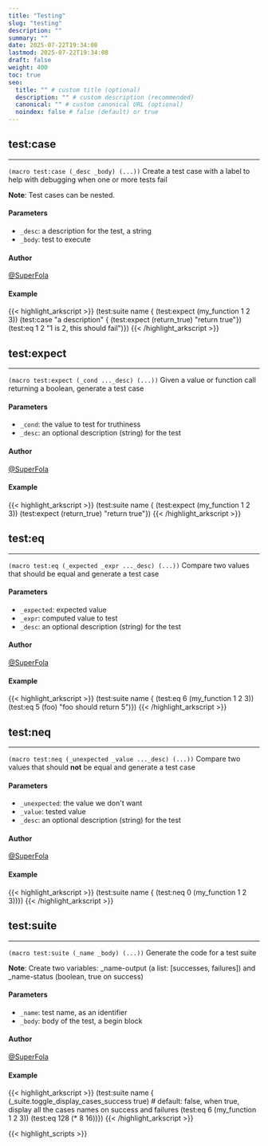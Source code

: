 ```yaml
---
title: "Testing"
slug: "testing"
description: ""
summary: ""
date: 2025-07-22T19:34:08
lastmod: 2025-07-22T19:34:08
draft: false
weight: 400
toc: true
seo:
  title: "" # custom title (optional)
  description: "" # custom description (recommended)
  canonical: "" # custom canonical URL (optional)
  noindex: false # false (default) or true
---
```


## test:case

---
`(macro test:case (_desc _body) (...))`
Create a test case with a label to help with debugging when one or more tests fail

**Note**: Test cases can be nested.
#### Parameters
- `_desc`: a description for the test, a string
- `_body`: test to execute

#### Author
[@SuperFola](https://github.com/SuperFola)

#### Example
{{< highlight_arkscript >}}
(test:suite name {
    (test:expect (my_function 1 2 3))
    (test:case "a description" {
        (test:expect (return_true) "return true"})
        (test:eq 1 2 "1 is 2, this should fail")})
{{< /highlight_arkscript >}}

## test:expect

---
`(macro test:expect (_cond ..._desc) (...))`
Given a value or function call returning a boolean, generate a test case

#### Parameters
- `_cond`: the value to test for truthiness
- `_desc`: an optional description (string) for the test

#### Author
[@SuperFola](https://github.com/SuperFola)

#### Example
{{< highlight_arkscript >}}
(test:suite name {
    (test:expect (my_function 1 2 3))
    (test:expect (return_true) "return true"})
{{< /highlight_arkscript >}}

## test:eq

---
`(macro test:eq (_expected _expr ..._desc) (...))`
Compare two values that should be equal and generate a test case

#### Parameters
- `_expected`: expected value
- `_expr`: computed value to test
- `_desc`: an optional description (string) for the test

#### Author
[@SuperFola](https://github.com/SuperFola)

#### Example
{{< highlight_arkscript >}}
(test:suite name {
    (test:eq 6 (my_function 1 2 3))
    (test:eq 5 (foo) "foo should return 5")})
{{< /highlight_arkscript >}}

## test:neq

---
`(macro test:neq (_unexpected _value ..._desc) (...))`
Compare two values that should **not** be equal and generate a test case

#### Parameters
- `_unexpected`: the value we don't want
- `_value`: tested value
- `_desc`: an optional description (string) for the test

#### Author
[@SuperFola](https://github.com/SuperFola)

#### Example
{{< highlight_arkscript >}}
(test:suite name {
    (test:neq 0 (my_function 1 2 3))})
{{< /highlight_arkscript >}}

## test:suite

---
`(macro test:suite (_name _body) (...))`
Generate the code for a test suite

**Note**: Create two variables: _name-output (a list: [successes, failures]) and _name-status (boolean, true on success)
#### Parameters
- `_name`: test name, as an identifier
- `_body`: body of the test, a begin block

#### Author
[@SuperFola](https://github.com/SuperFola)

#### Example
{{< highlight_arkscript >}}
(test:suite name {
    (_suite.toggle_display_cases_success true)  # default: false, when true, display all the cases names on success and failures
    (test:eq 6 (my_function 1 2 3))
    (test:eq 128 (* 8 16))})
{{< /highlight_arkscript >}}



{{< highlight_scripts >}}
